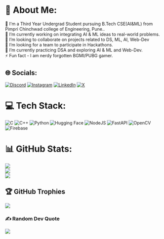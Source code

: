 # 💫 About Me:
💬 I'm a Third Year Undergrad Student pursuing B.Tech CSE(AI&ML) from Pimpri Chinchwad college of Engineering, Pune..<br>🔭 I’m currently working on integrating AI & ML ideas to real-world problems.<br>👯 I’m looking to collaborate on projects related to DS, ML, AI, Web-Dev <br>🤝 I’m looking for a team to participate in Hackathons.<br>🌱 I’m currently practicing DSA and exploring AI & ML and Web-Dev.<br>⚡ Fun fact - I am nerdy forgotten BGMI/PUBG gamer.


## 🌐 Socials:
[![Discord](https://img.shields.io/badge/Discord-%237289DA.svg?logo=discord&logoColor=white)](https://discord.gg/manthan4688) [![Instagram](https://img.shields.io/badge/Instagram-%23E4405F.svg?logo=Instagram&logoColor=white)](https://instagram.com/good_dude_27) [![LinkedIn](https://img.shields.io/badge/LinkedIn-%230077B5.svg?logo=linkedin&logoColor=white)](https://linkedin.com/in/manthanbarhate ) [![X](https://img.shields.io/badge/X-black.svg?logo=X&logoColor=white)](https://x.com/Manthan_Barhate) 

# 💻 Tech Stack:
![C](https://img.shields.io/badge/c-%2300599C.svg?style=for-the-badge&logo=c&logoColor=white) 
![C++](https://img.shields.io/badge/c++-%2300599C.svg?style=for-the-badge&logo=c%2B%2B&logoColor=white) 
![Python](https://img.shields.io/badge/python-3670A0?style=for-the-badge&logo=python&logoColor=ffdd54) 
![Hugging Face](https://img.shields.io/badge/Hugging%20Face-%23FF6F20.svg?style=for-the-badge&logo=HuggingFace&logoColor=white) 
![NodeJS](https://img.shields.io/badge/node.js-6DA55F?style=for-the-badge&logo=node.js&logoColor=white) 
![FastAPI](https://img.shields.io/badge/FastAPI-005571?style=for-the-badge&logo=fastapi) 
![OpenCV](https://img.shields.io/badge/opencv-%23white.svg?style=for-the-badge&logo=opencv&logoColor=white) 
![Firebase](https://img.shields.io/badge/firebase-%23039BE5.svg?style=for-the-badge&logo=firebase)
# 📊 GitHub Stats:
![](https://github-readme-stats.vercel.app/api?username=BarhateManthan&theme=gruvbox_light&hide_border=false&include_all_commits=false&count_private=false)<br/>
![](https://github-readme-streak-stats.herokuapp.com/?user=BarhateManthan&theme=gruvbox_light&hide_border=false)<br/>
![](https://github-readme-stats.vercel.app/api/top-langs/?username=BarhateManthan&theme=gruvbox_light&hide_border=false&include_all_commits=false&count_private=false&layout=compact)

## 🏆 GitHub Trophies
![](https://github-profile-trophy.vercel.app/?username=BarhateManthan&theme=radical&no-frame=false&no-bg=true&margin-w=4)

### ✍️ Random Dev Quote
![](https://quotes-github-readme.vercel.app/api?type=vetical&theme=gruvbox)


<!-- Proudly created with GPRM ( https://gprm.itsvg.in ) -->
